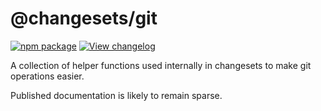 # @changesets/git

[![npm package](https://img.shields.io/npm/v/@changesets/git.svg)](https://npmjs.com/package/@changesets/git)
[![View changelog](https://img.shields.io/badge/Explore%20Changelog-brightgreen)](./CHANGELOG.md)

A collection of helper functions used internally in changesets to make git operations easier.

Published documentation is likely to remain sparse.
